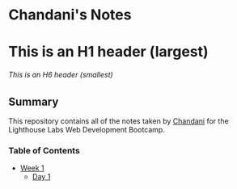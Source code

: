 # Chandani's Notes
# This is an H1 header (largest)
###### This is an H6 header (smallest)
## Summary 

This repository contains all of the notes taken by [Chandani](https://github.com/chandanikumari) for the Lighthouse Labs Web Development Bootcamp.

### Table of Contents
* [Week 1](/Week_1)
  * [Day 1](/Week_1/Day_1)

